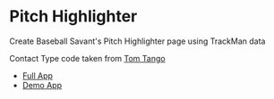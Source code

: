 # Pitch Highlighter

Create Baseball Savant's Pitch Highlighter page using TrackMan data

Contact Type code taken from [Tom Tango](http://tangotiger.com/index.php/site/comments/statcast-lab-barrels#37)

- [Full App](https://donaldstricklin.shinyapps.io/pitch_highlighter/)
- [Demo App](https://donaldstricklin.shinyapps.io/pitch_highlighter_demo/)
